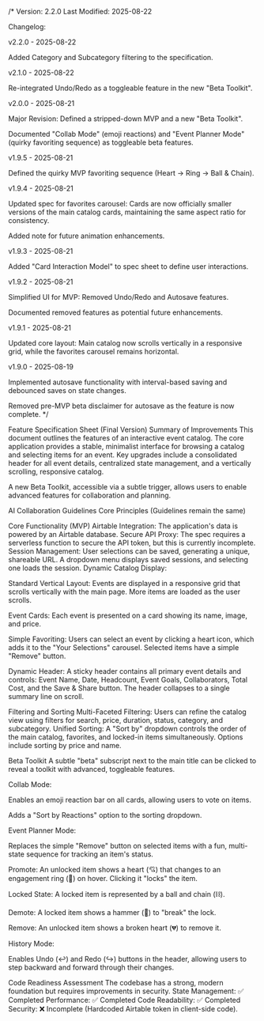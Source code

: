 /*
Version: 2.2.0
Last Modified: 2025-08-22

Changelog:

v2.2.0 - 2025-08-22

Added Category and Subcategory filtering to the specification.

v2.1.0 - 2025-08-22

Re-integrated Undo/Redo as a toggleable feature in the new "Beta Toolkit".

v2.0.0 - 2025-08-21

Major Revision: Defined a stripped-down MVP and a new "Beta Toolkit".

Documented "Collab Mode" (emoji reactions) and "Event Planner Mode" (quirky favoriting sequence) as toggleable beta features.

v1.9.5 - 2025-08-21

Defined the quirky MVP favoriting sequence (Heart -> Ring -> Ball & Chain).

v1.9.4 - 2025-08-21

Updated spec for favorites carousel: Cards are now officially smaller versions of the main catalog cards, maintaining the same aspect ratio for consistency.

Added note for future animation enhancements.

v1.9.3 - 2025-08-21

Added "Card Interaction Model" to spec sheet to define user interactions.

v1.9.2 - 2025-08-21

Simplified UI for MVP: Removed Undo/Redo and Autosave features.

Documented removed features as potential future enhancements.

v1.9.1 - 2025-08-21

Updated core layout: Main catalog now scrolls vertically in a responsive grid, while the favorites carousel remains horizontal.

v1.9.0 - 2025-08-19

Implemented autosave functionality with interval-based saving and debounced saves on state changes.

Removed pre-MVP beta disclaimer for autosave as the feature is now complete.
*/

Feature Specification Sheet (Final Version)
Summary of Improvements
This document outlines the features of an interactive event catalog. The core application provides a stable, minimalist interface for browsing a catalog and selecting items for an event. Key upgrades include a consolidated header for all event details, centralized state management, and a vertically scrolling, responsive catalog.

A new Beta Toolkit, accessible via a subtle trigger, allows users to enable advanced features for collaboration and planning.

AI Collaboration Guidelines
Core Principles
(Guidelines remain the same)

Core Functionality (MVP)
Airtable Integration: The application's data is powered by an Airtable database.
Secure API Proxy: The spec requires a serverless function to secure the API token, but this is currently incomplete.
Session Management: User selections can be saved, generating a unique, shareable URL. A dropdown menu displays saved sessions, and selecting one loads the session.
Dynamic Catalog Display:

Standard Vertical Layout: Events are displayed in a responsive grid that scrolls vertically with the main page. More items are loaded as the user scrolls.

Event Cards: Each event is presented on a card showing its name, image, and price.

Simple Favoriting: Users can select an event by clicking a heart icon, which adds it to the "Your Selections" carousel. Selected items have a simple "Remove" button.

Dynamic Header: A sticky header contains all primary event details and controls: Event Name, Date, Headcount, Event Goals, Collaborators, Total Cost, and the Save & Share button. The header collapses to a single summary line on scroll.

Filtering and Sorting
Multi-Faceted Filtering: Users can refine the catalog view using filters for search, price, duration, status, category, and subcategory.
Unified Sorting: A "Sort by" dropdown controls the order of the main catalog, favorites, and locked-in items simultaneously.
Options include sorting by price and name.

Beta Toolkit
A subtle "beta" subscript next to the main title can be clicked to reveal a toolkit with advanced, toggleable features.

Collab Mode:

Enables an emoji reaction bar on all cards, allowing users to vote on items.

Adds a "Sort by Reactions" option to the sorting dropdown.

Event Planner Mode:

Replaces the simple "Remove" button on selected items with a fun, multi-state sequence for tracking an item's status.

Promote: An unlocked item shows a heart (💘) that changes to an engagement ring (💍) on hover. Clicking it "locks" the item.

Locked State: A locked item is represented by a ball and chain (⛓️).

Demote: A locked item shows a hammer (🔨) to "break" the lock.

Remove: An unlocked item shows a broken heart (💔) to remove it.

History Mode:

Enables Undo (↩️) and Redo (↪️) buttons in the header, allowing users to step backward and forward through their changes.

Code Readiness Assessment
The codebase has a strong, modern foundation but requires improvements in security.
State Management: ✅ Completed
Performance: ✅ Completed
Code Readability: ✅ Completed
Security: ❌ Incomplete (Hardcoded Airtable token in client-side code).
